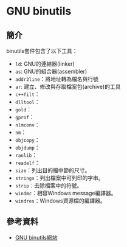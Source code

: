 # GNU binutils

## 簡介

binutils套件包含了以下工具：

* `ld`: GNU的連結器\(linker\)
* `as`: GNU的組合器\(assembler\)
* `addr2line`：將地址轉為檔名與行號
* `ar`: 建立、修改與存取檔案包\(archive\)的工具
* `c++filt`：
* `dlltool`：
* `gold`：
* `gprof`：
* `nlmconv`：
* `nm`：
* `objcopy`：
* `objdump`：
* `ranlib`：
* `readelf`：
* `size`：列出目的檔中節的尺寸。
* `strings`：列出檔案中可列印的字串。
* `strip`：去除檔案中的符號。
* `windmc`：相容Windows message編譯器。
* `windres`：Windows資源檔的編譯器。

## 參考資料

* [GNU binutils網站](https://www.gnu.org/software/binutils/)



